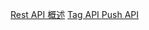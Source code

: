 
[Rest API 概述](server_api/v3/tag_api_v3.md)
[Tag API ](server_api/v3/tag_api_v3.md)
[Push API ](server_api/v3/tag_api_v3.md)